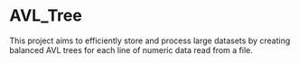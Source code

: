 # AVL_Tree
This project aims to efficiently store and process large datasets by creating balanced AVL trees for each line of numeric data read from a file.
